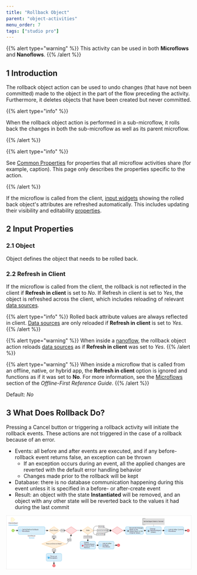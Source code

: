 ```yaml
---
title: "Rollback Object"
parent: "object-activities"
menu_order: 7
tags: ["studio pro"]
---
```


{{% alert type="warning" %}}
This activity can be used in both **Microflows** and **Nanoflows**.
{{% /alert %}}

## 1 Introduction

The rollback object action can be used to undo changes (that have not been committed) made to the object in the part of the flow preceding the activity. Furthermore, it deletes objects that have been created but never committed.

{{% alert type="info" %}}

When the rollback object action is performed in a sub-microflow, it rolls back the changes in both the sub-microflow as well as its parent microflow.

{{% /alert %}}

{{% alert type="info" %}}

See [Common Properties](microflow-element-common-properties) for properties that all microflow activities share (for example, caption). This page only describes the properties specific to the action.

{{% /alert %}}

If the microflow is called from the client, [input widgets](input-widgets) showing the rolled back object's attributes are refreshed automatically. This includes updating their visibility and editability [properties](common-widget-properties).

## 2 Input Properties

### 2.1 Object

Object defines the object that needs to be rolled back.

### 2.2 Refresh in Client

If the microflow is called from the client, the rollback is not reflected in the client if **Refresh in client** is set to *No*. If Refresh in client is set to *Yes*, the object is refreshed across the client, which includes reloading of relevant [data sources](data-sources).

{{% alert type="info" %}}
Rolled back attribute values are always reflected in client. [Data sources](data-sources) are only reloaded if **Refresh in client** is set to *Yes*.
{{% /alert %}}

{{% alert type="warning" %}}
When inside a [nanoflow](nanoflows), the rollback object action reloads [data sources](data-sources) as if **Refresh in client** was set to *Yes*.
{{% /alert %}}

{{% alert type="warning" %}}
When inside a microflow that is called from an offline, native, or hybrid app, the **Refresh in client** option is ignored and functions as if it was set to **No**. For more information, see the [Microflows](offline-first#microflows) section of the *Offline-First Reference Guide*.
{{% /alert %}}

Default: *No*

## 3 What Does Rollback Do?

Pressing a Cancel button or triggering a rollback activity will initiate the rollback events. These actions are not triggered in the case of a rollback because of an error.

* Events: all before and after events are executed, and if any before-rollback event returns false, an exception can be thrown
	* If an exception occurs during an event, all the applied changes are reverted with the default error handling behavior
	* Changes made prior to the rollback will be kept
* Database: there is no database communication happening during this event unless it is specified in a before- or after-create event
* Result: an object with the state **Instantiated** will be removed, and an object with any other state will be reverted back to the values it had during the last commit

![](attachments/object-activities/18582170.png)

